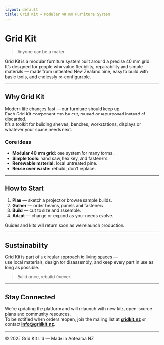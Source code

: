 ```yaml
---
layout: default
title: Grid Kit — Modular 40 mm Furniture System
---
```


# Grid Kit

> Anyone can be a maker.

Grid Kit is a modular furniture system built around a precise 40 mm grid.  
It’s designed for people who value flexibility, repairability and simple materials — made from untreated New Zealand pine, easy to build with basic tools, and endlessly re-configurable.

---

## Why Grid Kit

Modern life changes fast — our furniture should keep up.  
Each Grid Kit component can be cut, reused or repurposed instead of discarded.  
It’s a toolkit for building shelves, benches, workstations, displays or whatever your space needs next.

### Core ideas
- **Modular 40 mm grid:** one system for many forms.  
- **Simple tools:** hand saw, hex key, and fasteners.  
- **Renewable material:** local untreated pine.  
- **Reuse over waste:** rebuild, don’t replace.

---

## How to Start

1. **Plan** — sketch a project or browse sample builds.  
2. **Gather** — order beams, panels and fasteners.  
3. **Build** — cut to size and assemble.  
4. **Adapt** — change or expand as your needs evolve.  

Guides and kits will return soon as we relaunch production.

---

## Sustainability

Grid Kit is part of a circular approach to living spaces —  
use local materials, design for disassembly, and keep every part in use as long as possible.

> Build once, rebuild forever.

---

## Stay Connected

We’re updating the platform and will relaunch with new kits, open-source plans and community resources.  
To be notified when orders reopen, join the mailing list at **[gridkit.nz](https://gridkit.nz)** or contact **info@gridkit.nz**.

---

© 2025 Grid Kit Ltd — Made in Aotearoa NZ
